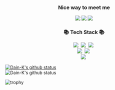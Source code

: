<h3 align="center">Nice way to meet me</h3>  
<p align="center">
  <a href="https://github.com/Dain-K" target="_blank"><img src="https://img.shields.io/badge/Github-181717?style=flat-square&logo=GitHub&logoColor=white"/></a>
  <a href="mailto:dksudi76@gmail.com"><img src="https://img.shields.io/badge/Gmail-d14836?style=flat-square&logo=Gmail&logoColor=white&link=dksudi76@gmail.com"/></a>
  <a href="https://blog.naver.com/inni760" target="_blank"><img src="https://img.shields.io/badge/naver.blog-03C75A?style=flat-square&logo=Naver&logoColor=white"/></a>
</p>

<h3 align="center">📚 Tech Stack 📚</h3>
<p align="center">
  <img src="https://img.shields.io/badge/Java-007396?style=flat-square&logo=Java&logoColor=white"/></a>&nbsp
  <img src="https://img.shields.io/badge/Python-3766AB?style=flat-square&logo=Python&logoColor=white"/></a>&nbsp 
  <img src="https://img.shields.io/badge/Javascript-ffb13b?style=flat-square&logo=javascript&logoColor=white"/></a>&nbsp 
  <br>
  <img src="https://img.shields.io/badge/Spring-6DB33F?style=flat-square&logo=Spring&logoColor=white"/></a>&nbsp
  <img src="https://img.shields.io/badge/SpringBoot-6DB33F?style=flat-square&logo=SpringBoot&logoColor=white"/></a>&nbsp 
  <br>
  <img src="https://img.shields.io/badge/Mysql-E6B91E?style=flat-square&logo=MySql&logoColor=white"/></a>&nbsp 
</p>


[![Dain-K's github status](https://github-readme-stats.vercel.app/api/top-langs/?username=Dain-K&show_icons=true&hide_border=true&title_color=004386&icon_color=004386&layout=compact)](https://github.com/Dain-K)   
![Dain-K's github status](https://github-readme-stats.vercel.app/api?username=Dain-K&show_icons=true)


![trophy](https://github-profile-trophy.vercel.app/?username=Dain-K)
